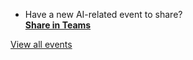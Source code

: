 * Have a new AI-related event to share?<br/> [**Share in Teams**](https://teams.microsoft.com/l/channel/19%3a4dffd37ca385498789236900e721fee0%40thread.tacv2/Events?groupId=a886ded2-d2cb-437c-acbf-e9d200fd8480&tenantId=db05faca-c82a-4b9d-b9c5-0f64b6755421)


<a class="button feature" href="/docs/events/2022-events">View all events</a>


